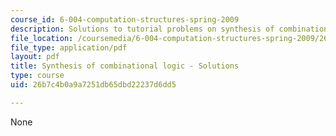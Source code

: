 ```yaml
---
course_id: 6-004-computation-structures-spring-2009
description: Solutions to tutorial problems on synthesis of combinational logic.
file_location: /coursemedia/6-004-computation-structures-spring-2009/26b7c4b0a9a7251db65dbd22237d6dd5_MIT6004s09tutor05sol.pdf
file_type: application/pdf
layout: pdf
title: Synthesis of combinational logic - Solutions
type: course
uid: 26b7c4b0a9a7251db65dbd22237d6dd5

---
```

None